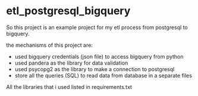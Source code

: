 # etl_postgresql_bigquery

So this project is an example project for my etl process from postgresql to bigquery.

the mechanisms of this project are:
- used bigquery credentials (json file) to access bigquery from python
- used pandera as the library for data validation
- used psycopg2 as the library to make a connection to postgresql
- store all the queries (SQL) to read data from database in a separate files

All the libraries that i used listed in requirements.txt
